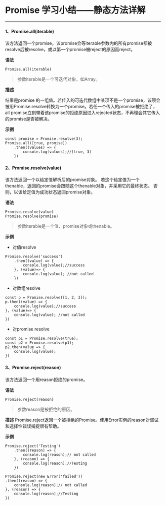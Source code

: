 # Promise 学习小结——静态方法详解
***

#### 1、Promise.all(iterable)
该方法返回一个promise，该promise会等iterable参数内的所有promise都被resolve后被resolve，或以第一个promise被reject的原因而reject。

**语法**
```
Promise.all(iterable)
```
> 参数iterable是一个可迭代对象，如Array。

**描述**

结果是promise 的一组值。若传入的可迭代数组中某项不是一个promise，该项会被用Promise.resolve转换为一个promise。若任一个传入的promise被拒绝了，all promise立刻带着该promise的拒绝原因进入rejected状态，不再理会其它传入的promise是否被解决。

**示例**
```
const promise = Promise.resolve(3);
Promise.all([true, promise])
    .then((values) => {
        console.log(values);//[true, 3]
    })
```

#### 2、Promise.resolve(value)
该方法返回一个以给定值解析后的promise对象。
若这个给定值为一个thenable，返回的promise会跟随这个thenable对象，并采用它的最终状态。
否则，以该给定值为成功状态返回promise对象。

**语法**
```
Promise.resolve(value)
Promise.resolve(promise)
```
> 参数iterable是一个值、promise对象或thenable。

**示例**
- 对值resolve
```
Promise.resolve('success')
    .then((value) => {
        console.log(value);//success
    }, (value)=> {
        console.log(value); //not called
    })
```

- 对数组resolve
```
const p = Promise.resolve([1, 2, 3]);
p.then((value) => {
    console.log(value);//success
}, (value)=> {
    console.log(value); //not called
})
```
- 对promise resolve
```
const p1 = Promise.resolve(true);
const p2 = Promise.resolve(p1);
p2.then(value => {
    console.log(value);
})
```

#### 3、Promise.reject(reason)
该方法返回一个用reason拒绝的promise。

**语法**
```
Promise.reject(reason)
```
> 参数reason是被拒绝的原因。

**描述**
Promise.reject返回一个被拒绝的Promise。使用Error实例的reason对调试和选择性错误捕捉很有帮助。

**示例**

```
Promise.reject('Testing')
    .then((reason) => {
        console.log(reason);// not called
    }, (reason) => {
        console.log(reason);//Testing
    })
    
Promise.reject(new Error('failed'))
.then((reason) => {
    console.log(reason);// not called
}, (reason) => {
    console.log(reason);//Testing
})
```